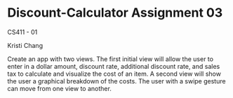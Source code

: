 # Discount-Calculator Assignment 03
CS411 - 01

Kristi Chang

Create an app with two views. The first initial view will allow the user to enter in a dollar amount, discount rate,
additional discount rate, and sales tax to calculate and visualize the cost of an item. A second view will show
the user a graphical breakdown of the costs. The user with a swipe gesture can move from one view to
another.
